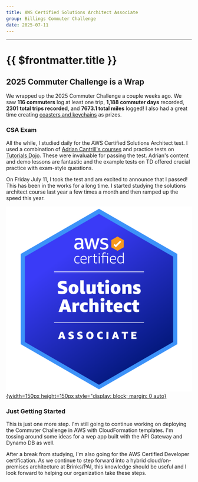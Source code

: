 ```yaml
---
title: AWS Certified Solutions Architect Associate
group: Billings Commuter Challenge
date: 2025-07-11
---
```

---

# {{ $frontmatter.title }}

## 2025 Commuter Challenge is a Wrap

We wrapped up the 2025 Commuter Challenge a couple weeks ago. We saw **116 commuters** log at least one trip, **1,188 commuter days** recorded, **2301 total trips recorded**, and **7673.1 total miles** logged! I also had a great time creating [coasters and keychains](https://www.instagram.com/p/DLYisEPOEtN/?utm_source=ig_web_copy_link&igsh=MW1xNG9kdzl5aDI2cw==) as prizes.

### CSA Exam

All the while, I studied daily for the AWS Certified Solutions Architect test. I used a combination of [Adrian Cantrill's courses](https://learn.cantrill.io) and practice tests on [Tutorials Dojo](https://tutorialsdojo.com). These were invaluable for passing the test. Adrian's content and demo lessons are fantastic and the example tests on TD offered crucial practice with exam-style questions.

On Friday July 11, I took the test and am excited to announce that I passed! This has been in the works for a long time. I started studying the solutions architect course last year a few times a month and then ramped up the speed this year.

[![CSA](/public/aws-csa.png){width=150px height=150px style="display: block; margin: 0 auto}](https://cp.certmetrics.com/amazon/en/public/verify/credential/f9810ebde2dc4658a879811c72879db5)

### Just Getting Started

This is just one more step. I'm still going to continue working on deploying the Commuter Challenge in AWS with CloudFormation templates. I'm tossing around some ideas for a wep app built with the API Gateway and Dynamo DB as well.

After a break from studying, I'm also going for the AWS Certified Developer certification. As we continue to step forward into a hybrid cloud/on-premises architecture at Brinks/PAI, this knowledge should be useful and I look forward to helping our organization take these steps.

